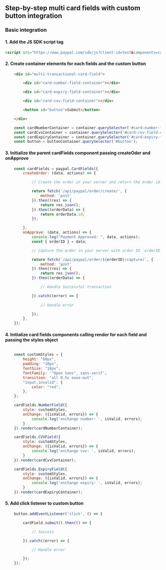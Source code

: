 ## Step-by-step multi card fields with custom button integration

### Basic integration

#### 1. Add the JS SDK script tag

```HTML
<script src="https://www.paypal.com/sdk/js?client-id=test&components=card-fields&intent=capture"><script>
```

#### 2. Create container elements for each fields and the custom button

```HTML
    <div id="multi-transactional-card-field">

        <div id="card-number-field-container"></div>

        <div id="card-expiry-field-container"></div>

        <div id="card-cvv-field-container"></div>

        <button id="button">Submit</button>

    </div>
```

```js
    const cardNumberContainer = container.querySelector('#card-number-field-container');
    const cardCvvContainer = container.querySelector('#card-cvv-field-container');
    const cardExpiryContainer = container.querySelector('#card-expiry-field-container');
    const button = buttonContainer.querySelector('#button');
```

#### 3. Initialize the parent cardFields component passing createOder and onApprove

```js
    const cardFields = paypal.CardFields({
        createOrder: (data, actions) => {

            // Create the order in your server and return the order id

            return fetch('/api/paypal/order/create/', {
                method: 'post'
            }).then((res) => {
                return res.json();
            }).then((orderData) => {
                return orderData.id;
            });

        },
        onApprove: (data, actions) => {
            console.log("Payment Approved: ", data, actions);
            const { orderID } = data;

            // Capture the order in your server with order ID `orderID`

            return fetch(`/api/paypal/order/${orderID}/capture/`, {
                method: 'post'
            }).then((res) => {
                return res.json();
            }).then((orderData) => {

                // Handle Successful transaction

            }).catch((error) => {
                
                // Handle error

            });
        },
    });
```

#### 4. Initialize card fields components calling render for each field and passing the styles object

```js

    const customStyles = {
        height: "60px",
        padding: "10px",
        fontSize: "18px",
        fontFamily: '"Open Sans", sans-serif',
        transition: "all 0.5s ease-out",
        "input.invalid": {
            color: "red",
        },
    };

    cardFields.NumberField({
        style: customStyles,
        onChange: ({isValid, errors}) => {
            console.log('onchange number: ', isValid, errors);
        }
    }).render(cardNumberContainer);

    cardFields.CVVField({
        style: customStyles,
        onChange: ({isValid, errors}) => {
            console.log('onchange cvv: ', isValid, errors);
        }
    }).render(cardCvvContainer);

    cardFields.ExpiryField({
        style: customStyles,
        onChange: ({isValid, errors}) => {
            console.log('onchange expiry: ', isValid, errors);
        }
    }).render(cardExpiryContainer);
```

#### 5. Add click listener to custom button

```js
    button.addEventListener('click', () => {

        cardField.submit().then(() => {

            // Success

        }).catch((error) => {

            // Handle error

        });
    });
```